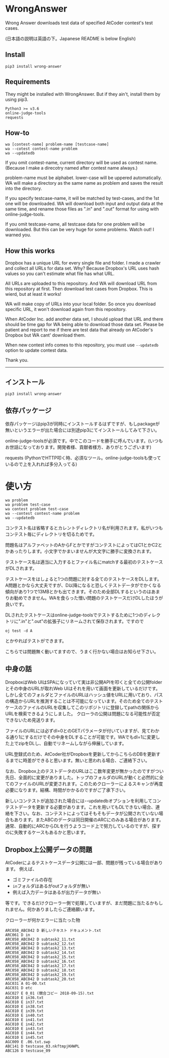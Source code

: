 # WrongAnswer
Wrong Answer downloads test data of specified AtCoder contest's test cases.

(日本語の説明は英語の下。Japanese README is below English)

## Install

```
pip3 install wrong-answer
```

## Requirements

They might be installed with WrongAnswer. But if they ain't, install them by using pip3.

```
Python3 >= v3.6
online-judge-tools
requests
```

## How-to

```
wa [contest-name] problem-name [testcase-name]
wa --cotest contest-name problem
wa --updatedb
```

If you omit contest-name, current directory will be used as contest name. (Because I make a direcotry named after contest name always.)

problem-name must be alphabet. lower-case will be uppered automatically. WA will make a directory as the same name as problem and saves the result into the directory.

If you specify testcase-name, it will be matched by test-cases, and the 1st one will be downloaded. WA will download both input and output data at the same time, and rename those files as ".in" and ".out" format for using with online-judge-tools.

If you omit testcase-name, all testcase data for one problem will be downloaded. But this can be very huge for some problems. Watch out! I warned you.

## How this works

Dropbox has a unique URL for every single file and folder. I made a crawler and collect all URLs for data set. Why? Because Dropbox's URL uses hash values so you can't estimate what file has what URL.

All URLs are uploaded to this repository. And WA will download URL from this repository at first. Then download test cases from Dropbox. This is wierd, but at least it works!

WA will make copy of URLs into your local folder. So once you download specific URL, it won't download again from this repository.

When AtCoder Inc. add another data set, I should upload that URL and there should be time gap for WA being able to download those data set. Please be patient and report to me if there are test data that already on AtCoder's Dropbox but WA cant' download them.

When new contest info comes to this repository, you must use `--updatedb` option to update contest data.

Thank you.

---

## インストール

```
pip3 install wrong-answer
```

## 依存パッケージ

依存パッケージはpip3が同時にインストールするはずですが、もしpackageが無いというエラーが出た場合には別途pip3にてインストールしてみて下さい。

online-judge-toolsが必須です。中でこのコードを勝手に呼んでいます。(いつもお世話になっております。開発者様、貢献者様方、ありがとうございます)

requests (PythonでHTTP叩く時、必須なツール。online-judge-toolsも使っているので上を入れれば多分入ってる)

# 使い方


```
wa problem
wa problem test-case
wa contest problem test-case
wa --contest contest-name problem
wa --updatedb
```

コンテスト名は省略するとカレントディレクトリ名が利用されます。私がいつもコンテスト毎にディレクトリを切るためです。

問題名はアルファベットのAからFとかですがコンテストによってはC1とかC2とかあったりします。小文字でかまいませんが大文字に勝手に変換されます。

テストケース名は適当に入力するとファイル名にmatchする最初のテストケースがDLされます。

テストケースをはしょると1つの問題に対する全てのテストケースをDLします。A問題とかなら大丈夫ですが、D以降になると恐しくテストデータがでかくなる傾向があり1つで13MBとかも出てきます。そのため全部DLするというのはあまりお勧めできません。WAを食らった憎い問題のテストケースだけDLしたほうが良いです。

DLされたテストケースはonline-judge-toolsでテストするために1つのディレクトリに".in"と".out"の拡張子にリネームされて保存されます。ですので

```
oj test -d A
```

とかやればテストができます。

こちらでは問題無く動いてますので、うまく行かない場合はお知らせ下さい。

## 中身の話

DropboxはWeb UIはSPAになっていて実は非公開APIを叩くと全ての公開folderとその中身のURLが取れWeb UIはそれを用いて画面を更新しているだけです。しかし全てのフォルダとファイルのURLはハッシュ値をURLに用いており、パスの構造からURLを推測することは不可能になっています。そのため全てのテストケースのファイルのURLを収集してこのリポジトリに登録してpathの関係からURLを検索できるようにしました。
クローラの公開は問題になる可能性が否定できないため見送ります。

ファイルのURLには必ずdl=0とのGETパラメータが付いていますが、見てわかる通り1にするだけでその中身をDLすることが可能です。WAでもdl=1に変更した上でzipをDLし、自動でリネームしながら伸展しています。

URL登録式のため、AtCoder社がDropboxを更新してからこちらのDBを更新するまでに時差ができると思います。無いと思われる場合、ご連絡下さい。

なお、Dropbox上のテストデータのURLはここ数年変更が無かったのですがつい先日、全面的に変更がありました。トップのフォルダのURLが動くと必然的に全てのファイルのURLが変更されます。このためクローラーによるスキャンが再度必要になります。結構、時間がかかるのですがご了承下さい。

新しいコンテストが追加された場合には--updatedbオプションを利用してコンテストデータを更新する必要があります。これを用いてもDLできない場合、連絡を下さい。なお、コンテストによってはそもそもデータが公開されていない場合もあります。またABCのデータは同日開催のARCにのみある場合があります。通常、自動的にARCからDLを行うようコード上で努力しているのですが、探すのに失敗するケースもあるかと思います。


## Dropbox上公開データの問題

AtCoderによるテストケースデータ公開には一部、問題が残っている場合があります。
例えば、

- ゴミファイルの存在
- `in`フォルダはあるがoutフォルダが無い
- 例えば入力データはあるが出力データが無い

等です。できるだけクローラー側で処理していますが、まだ問題に当たるかもしれません。何かありましたらご連絡願います。


クローラーが何かエラーに当たった物
```
ARC058_ABC042 D 新しいテキスト ドキュメント.txt
ARC061 D in
ARC058_ABC042 D subtask2_11.txt
ARC058_ABC042 D subtask2_12.txt
ARC058_ABC042 D subtask2_13.txt
ARC058_ABC042 D subtask2_14.txt
ARC058_ABC042 D subtask2_15.txt
ARC058_ABC042 D subtask2_16.txt
ARC058_ABC042 D subtask2_17.txt
ARC058_ABC042 D subtask2_18.txt
ARC058_ABC042 D subtask2_19.txt
ARC058_ABC042 D subtask2_20.txt
AGC031 A 01-00.txt
AGC031 D etc
AGC027 E 0_01 (競合コピー 2018-09-15).txt
AGC010 E in36.txt
AGC010 E in37.txt
AGC010 E in38.txt
AGC010 E in39.txt
AGC010 E in40.txt
AGC010 E in41.txt
AGC010 E in42.txt
AGC010 E in43.txt
AGC010 E in44.txt
AGC010 E in45.txt
AGC009 E .06.txt.swp
ABC141 D testcase_03.nkftmpjKHWPL
ABC126 D testcase_09
```
